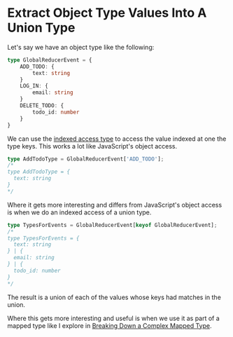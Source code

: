 # Extract Object Type Values Into A Union Type

Let's say we have an object type like the following:

```typescript
type GlobalReducerEvent = {
    ADD_TODO: {
        text: string
    }
    LOG_IN: {
        email: string
    }
    DELETE_TODO: {
        todo_id: number
    }
}
```

We can use the [indexed access
type](https://www.typescriptlang.org/docs/handbook/2/indexed-access-types.html)
to access the value indexed at one the type keys. This works a lot like
JavaScript's object access.

```typescript
type AddTodoType = GlobalReducerEvent['ADD_TODO'];
/*
type AddTodoType = {
  text: string
}
*/
```

Where it gets more interesting and differs from JavaScript's object access is
when we do an indexed access of a union type.

```typescript
type TypesForEvents = GlobalReducerEvent[keyof GlobalReducerEvent];
/*
type TypesForEvents = {
  text: string
} | {
  email: string
} | {
  todo_id: number
}
*/
```

The result is a union of each of the values whose keys had matches in the
union.

Where this gets more interesting and useful is when we use it as part of a
mapped type like I explore in [Breaking Down a Complex Mapped
Type](https://dev.to/jbranchaud/breaking-down-a-complex-mapped-type-in5).
